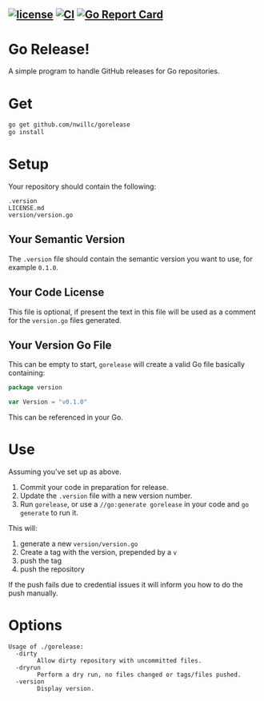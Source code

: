 [![license](https://img.shields.io/github/license/nwillc/gorelease.svg)](https://tldrlegal.com/license/-isc-license)
[![CI](https://github.com/nwillc/gorelease/workflows/CI/badge.svg)](https://github.com/nwillc/gorelease/actions?query=workflow%3CI)
[![Go Report Card](https://goreportcard.com/badge/github.com/nwillc/gorelease)](https://goreportcard.com/report/github.com/nwillc/gorelease)
------
# Go Release!

A simple program to handle GitHub releases for Go repositories.  

# Get

```bash
go get github.com/nwillc/gorelease
go install
```

# Setup

Your repository should contain the following:

```text
.version
LICENSE.md
version/version.go
```

## Your Semantic Version

The `.version` file should contain the semantic version you want to use, for example `0.1.0`.

## Your Code License

This file is optional, if present the text in this file will be used as a comment for the `version.go` files generated.

## Your Version Go File

This can be empty to start, `gorelease` will create a valid Go file basically containing:

```go
package version

var Version = "v0.1.0"
```

This can be referenced in your Go.

# Use

Assuming you've set up as above.

1. Commit your code in preparation for release.
1. Update the `.version` file with a new version number.
1. Run `gorelease`, or use a `//go:generate gorelease` in your code and `go generate` to run it.

This will:
 
1. generate a new `version/version.go`
1. Create a tag with the version, prepended by a `v`
1. push the tag 
1. push the repository

If the push fails due to credential issues it will inform you how to do the push manually. 

# Options

```text
Usage of ./gorelease:
  -dirty
    	Allow dirty repository with uncommitted files.
  -dryrun
    	Perform a dry run, no files changed or tags/files pushed.
  -version
    	Display version.
```
